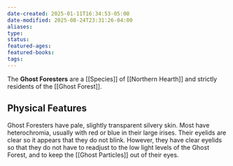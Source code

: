 ```yaml
---
date-created: 2025-01-11T16:34:53-05:00
date-modified: 2025-08-24T23:31:26-04:00
aliases: 
type: 
status: 
featured-ages: 
featured-books: 
tags: 
---
```

The **Ghost Foresters** are a [[Species]] of [[Northern Hearth]] and strictly residents of the [[Ghost Forest]].
## Physical Features
Ghost Foresters have pale, slightly transparent silvery skin. Most have heterochromia, usually with red or blue in their large irises. Their eyelids are clear so it appears that they do not blink. However, they have clear eyelids so that they do not have to readjust to the low light levels of the Ghost Forest, and to keep the [[Ghost Particles]] out of their eyes.